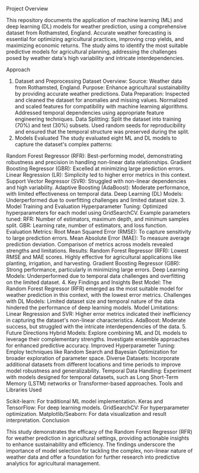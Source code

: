 Project Overview

This repository documents the application of machine learning (ML) and deep learning (DL) models for weather prediction, using a comprehensive dataset from Rothamsted, England. Accurate weather forecasting is essential for optimizing agricultural practices, improving crop yields, and maximizing economic returns. The study aims to identify the most suitable predictive models for agricultural planning, addressing the challenges posed by weather data's high variability and intricate interdependencies.

Approach

1. Dataset and Preprocessing
Dataset Overview:
Source: Weather data from Rothamsted, England.
Purpose: Enhance agricultural sustainability by providing accurate weather predictions.
Data Preparation:
Inspected and cleaned the dataset for anomalies and missing values.
Normalized and scaled features for compatibility with machine learning algorithms.
Addressed temporal dependencies using appropriate feature engineering techniques.
Data Splitting:
Split the dataset into training (70%) and test (30%) subsets.
Used random seeds for reproducibility and ensured that the temporal structure was preserved during the split.
2. Models Evaluated
The study evaluated eight ML and DL models to capture the dataset's complex patterns:

Random Forest Regressor (RFR): Best-performing model, demonstrating robustness and precision in handling non-linear data relationships.
Gradient Boosting Regressor (GBR): Excelled at minimizing large prediction errors.
Linear Regression (LR): Simplicity led to higher error metrics in this context.
Support Vector Regressor (SVR): Struggled with non-linear dependencies and high variability.
Adaptive Boosting (AdaBoost): Moderate performance, with limited effectiveness on temporal data.
Deep Learning (DL) Models: Underperformed due to overfitting challenges and limited dataset size.
3. Model Training and Evaluation
Hyperparameter Tuning:
Optimized hyperparameters for each model using GridSearchCV.
Example parameters tuned:
RFR: Number of estimators, maximum depth, and minimum samples split.
GBR: Learning rate, number of estimators, and loss function.
Evaluation Metrics:
Root Mean Squared Error (RMSE): To capture sensitivity to large prediction errors.
Mean Absolute Error (MAE): To measure average prediction deviation.
Comparison of metrics across models revealed strengths and limitations.
Results:
Random Forest Regressor (RFR):
Lowest RMSE and MAE scores.
Highly effective for agricultural applications like planting, irrigation, and harvesting.
Gradient Boosting Regressor (GBR):
Strong performance, particularly in minimizing large errors.
Deep Learning Models:
Underperformed due to temporal data challenges and overfitting on the limited dataset.
4. Key Findings and Insights
Best Model: The Random Forest Regressor (RFR) emerged as the most suitable model for weather prediction in this context, with the lowest error metrics.
Challenges with DL Models: Limited dataset size and temporal nature of the data hindered the performance of deep learning models.
Model Limitations:
Linear Regression and SVR: Higher error metrics indicated their inefficiency in capturing the dataset's non-linear characteristics.
AdaBoost: Moderate success, but struggled with the intricate interdependencies of the data.
5. Future Directions
Hybrid Models:
Explore combining ML and DL models to leverage their complementary strengths.
Investigate ensemble approaches for enhanced predictive accuracy.
Improved Hyperparameter Tuning:
Employ techniques like Random Search and Bayesian Optimization for broader exploration of parameter space.
Diverse Datasets:
Incorporate additional datasets from different locations and time periods to improve model robustness and generalizability.
Temporal Data Handling:
Experiment with models designed for temporal datasets, such as Long Short-Term Memory (LSTM) networks or Transformer-based approaches.
Tools and Libraries Used

Scikit-learn: For traditional ML model implementation.
Keras and TensorFlow: For deep learning models.
GridSearchCV: For hyperparameter optimization.
Matplotlib/Seaborn: For data visualization and result interpretation.
Conclusion

This study demonstrates the efficacy of the Random Forest Regressor (RFR) for weather prediction in agricultural settings, providing actionable insights to enhance sustainability and efficiency. The findings underscore the importance of model selection for tackling the complex, non-linear nature of weather data and offer a foundation for further research into predictive analytics for agricultural management.
